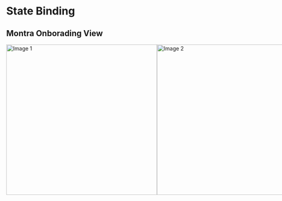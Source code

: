 # State Binding

## Montra Onborading View

<div style="display: flex; justify-content: space-between;">
    <img src="https://github.com/adityahimaone/SwiftUI-StateBinding/assets/30428194/f7d40371-f98f-4bbc-b637-40150d275d87" alt="Image 1" width="400" height="auto">
    <img src="https://github.com/adityahimaone/SwiftUI-StateBinding/assets/30428194/f7310514-d1d0-46d4-b570-48673b955c8e" alt="Image 2" width="400" height="auto">
</div>

